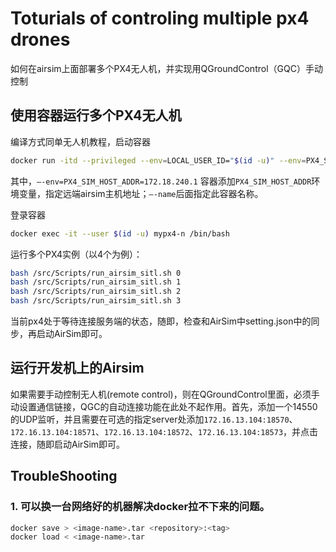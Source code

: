# Toturials of controling multiple px4 drones
如何在airsim上面部署多个PX4无人机，并实现用QGroundControl（GQC）手动控制


## 使用容器运行多个PX4无人机
编译方式同单无人机教程，启动容器
```sh
docker run -itd --privileged --env=LOCAL_USER_ID="$(id -u)" --env=PX4_SIM_HOST_ADDR=172.16.13.104 -v /home/wangchao/daizipeng/SBDrone:/src:rw -v /tmp/.X11-unix:/tmp/.X11-unix:ro -e DISPLAY=:0 --network=host --name=mypx4-n  mypx4_image:v1 /bin/bash
```
其中，`–-env=PX4_SIM_HOST_ADDR=172.18.240.1` 容器添加`PX4_SIM_HOST_ADDR`环境变量，指定远端airsim主机地址；`–-name`后面指定此容器名称。

登录容器
```sh
docker exec -it --user $(id -u) mypx4-n /bin/bash
```
运行多个PX4实例（以4个为例）：
```sh
bash /src/Scripts/run_airsim_sitl.sh 0
bash /src/Scripts/run_airsim_sitl.sh 1
bash /src/Scripts/run_airsim_sitl.sh 2
bash /src/Scripts/run_airsim_sitl.sh 3
```
当前px4处于等待连接服务端的状态，随即，检查和AirSim中setting.json中的同步，再启动AirSim即可。


## 运行开发机上的Airsim
如果需要手动控制无人机(remote control)，则在QGroundControl里面，必须手动设置通信链接，QGC的自动连接功能在此处不起作用。首先，添加一个14550的UDP监听，并且需要在可选的指定server处添加`172.16.13.104:18570`、`172.16.13.104:18571`、`172.16.13.104:18572`、`172.16.13.104:18573`，并点击连接，随即启动AirSim即可。

## TroubleShooting
### 1. 可以换一台网络好的机器解决docker拉不下来的问题。
```sh
docker save > <image-name>.tar <repository>:<tag>
docker load < <image-name>.tar
```
